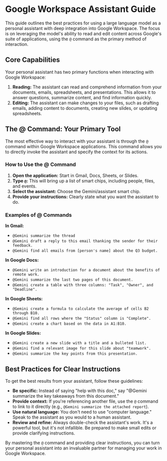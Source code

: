 # Google Workspace Assistant Guide

This guide outlines the best practices for using a large language model as a personal assistant with deep integration into Google Workspace. The focus is on leveraging the model's ability to read and edit content across Google's suite of applications, using the `@` command as the primary method of interaction.

## Core Capabilities

Your personal assistant has two primary functions when interacting with Google Workspace:

1.  **Reading:** The assistant can read and comprehend information from your documents, emails, spreadsheets, and presentations. This allows it to answer questions, summarize content, and find information quickly.
2.  **Editing:** The assistant can make changes to your files, such as drafting emails, adding content to documents, creating new slides, or updating spreadsheets.

## The @ Command: Your Primary Tool

The most effective way to interact with your assistant is through the `@` command within Google Workspace applications. This command allows you to directly invoke the assistant and specify the context for its actions.

### How to Use the @ Command

1.  **Open the application:** Start in Gmail, Docs, Sheets, or Slides.
2.  **Type `@`:** This will bring up a list of smart chips, including people, files, and events.
3.  **Select the assistant:** Choose the Gemini/assistant smart chip.
4.  **Provide your instructions:** Clearly state what you want the assistant to do.

### Examples of @ Commands

**In Gmail:**

*   `@Gemini summarize the thread`
*   `@Gemini draft a reply to this email thanking the sender for their feedback.`
*   `@Gemini find all emails from [person's name] about the Q3 budget.`

**In Google Docs:**

*   `@Gemini write an introduction for a document about the benefits of remote work.`
*   `@Gemini summarize the last two pages of this document.`
*   `@Gemini create a table with three columns: "Task", "Owner", and "Deadline".`

**In Google Sheets:**

*   `@Gemini create a formula to calculate the average of cells B2 through B10.`
*   `@Gemini find all rows where the "Status" column is "Complete".`
*   `@Gemini create a chart based on the data in A1:B10.`

**In Google Slides:**

*   `@Gemini create a new slide with a title and a bulleted list.`
*   `@Gemini find a relevant image for this slide about "teamwork".`
*   `@Gemini summarize the key points from this presentation.`

## Best Practices for Clear Instructions

To get the best results from your assistant, follow these guidelines:

*   **Be specific:** Instead of saying "help with this doc," say "@Gemini summarize the key takeaways from this document."
*   **Provide context:** If you're referencing another file, use the `@` command to link to it directly (e.g., `@Gemini summarize the attached report`).
*   **Use natural language:** You don't need to use "computer language." Speak to the assistant as you would to a human assistant.
*   **Review and refine:** Always double-check the assistant's work. It's a powerful tool, but it's not infallible. Be prepared to make small edits or provide clarifying instructions.

By mastering the `@` command and providing clear instructions, you can turn your personal assistant into an invaluable partner for managing your work in Google Workspace.
